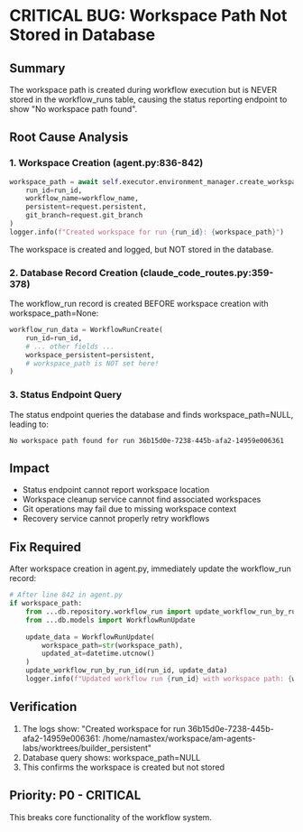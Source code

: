 # CRITICAL BUG: Workspace Path Not Stored in Database

## Summary
The workspace path is created during workflow execution but is NEVER stored in the workflow_runs table, causing the status reporting endpoint to show "No workspace path found".

## Root Cause Analysis

### 1. Workspace Creation (agent.py:836-842)
```python
workspace_path = await self.executor.environment_manager.create_workspace(
    run_id=run_id,
    workflow_name=workflow_name,
    persistent=request.persistent,
    git_branch=request.git_branch
)
logger.info(f"Created workspace for run {run_id}: {workspace_path}")
```
The workspace is created and logged, but NOT stored in the database.

### 2. Database Record Creation (claude_code_routes.py:359-378)
The workflow_run record is created BEFORE workspace creation with workspace_path=None:
```python
workflow_run_data = WorkflowRunCreate(
    run_id=run_id,
    # ... other fields ...
    workspace_persistent=persistent,
    # workspace_path is NOT set here!
)
```

### 3. Status Endpoint Query
The status endpoint queries the database and finds workspace_path=NULL, leading to:
```
No workspace path found for run 36b15d0e-7238-445b-afa2-14959e006361
```

## Impact
- Status endpoint cannot report workspace location
- Workspace cleanup service cannot find associated workspaces
- Git operations may fail due to missing workspace context
- Recovery service cannot properly retry workflows

## Fix Required
After workspace creation in agent.py, immediately update the workflow_run record:

```python
# After line 842 in agent.py
if workspace_path:
    from ...db.repository.workflow_run import update_workflow_run_by_run_id
    from ...db.models import WorkflowRunUpdate
    
    update_data = WorkflowRunUpdate(
        workspace_path=str(workspace_path),
        updated_at=datetime.utcnow()
    )
    update_workflow_run_by_run_id(run_id, update_data)
    logger.info(f"Updated workflow run {run_id} with workspace path: {workspace_path}")
```

## Verification
1. The logs show: "Created workspace for run 36b15d0e-7238-445b-afa2-14959e006361: /home/namastex/workspace/am-agents-labs/worktrees/builder_persistent"
2. Database query shows: workspace_path=NULL
3. This confirms the workspace is created but not stored

## Priority: P0 - CRITICAL
This breaks core functionality of the workflow system.